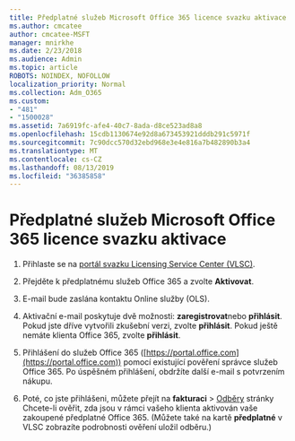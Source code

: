 ```yaml
---
title: Předplatné služeb Microsoft Office 365 licence svazku aktivace
ms.author: cmcatee
author: cmcatee-MSFT
manager: mnirkhe
ms.date: 2/23/2018
ms.audience: Admin
ms.topic: article
ROBOTS: NOINDEX, NOFOLLOW
localization_priority: Normal
ms.collection: Adm_O365
ms.custom:
- "481"
- "1500028"
ms.assetid: 7a6919fc-afe4-40c7-8ada-d8ce523ad8a8
ms.openlocfilehash: 15cdb1130674e92d8a673453921dddb291c5971f
ms.sourcegitcommit: 7c90dcc570d32ebd968e3e4e816a7b482890b3a4
ms.translationtype: MT
ms.contentlocale: cs-CZ
ms.lasthandoff: 08/13/2019
ms.locfileid: "36385858"
---
```

# <a name="activating-a-microsoft-office-365-volume-license-subscription"></a>Předplatné služeb Microsoft Office 365 licence svazku aktivace

1. Přihlaste se na [portál svazku Licensing Service Center (VLSC)](http://go.microsoft.com/fwlink/p/?LinkId=329762).

2. Přejděte k předplatnému služeb Office 365 a zvolte **Aktivovat**.

3. E-mail bude zaslána kontaktu Online služby (OLS).

4. Aktivační e-mail poskytuje dvě možnosti: **zaregistrovat**nebo **přihlásit**. Pokud jste dříve vytvořili zkušební verzi, zvolte **přihlásit**. Pokud ještě nemáte klienta Office 365, zvolte **přihlásit**.

5. Přihlášení do služeb Office 365 ([https://portal.office.com](https://portal.office.com)) pomocí existující pověření správce služeb Office 365. Po úspěšném přihlášení, obdržíte další e-mail s potvrzením nákupu.

6. Poté, co jste přihlášeni, můžete přejít na **fakturaci** \> [Odběry](https://go.microsoft.com/fwlink/p/?linkid=842054) stránky Chcete-li ověřit, zda jsou v rámci vašeho klienta aktivován vaše zakoupené předplatné Office 365. (Můžete také na kartě **předplatné** v VLSC zobrazíte podrobnosti ověření uložil odběru.)